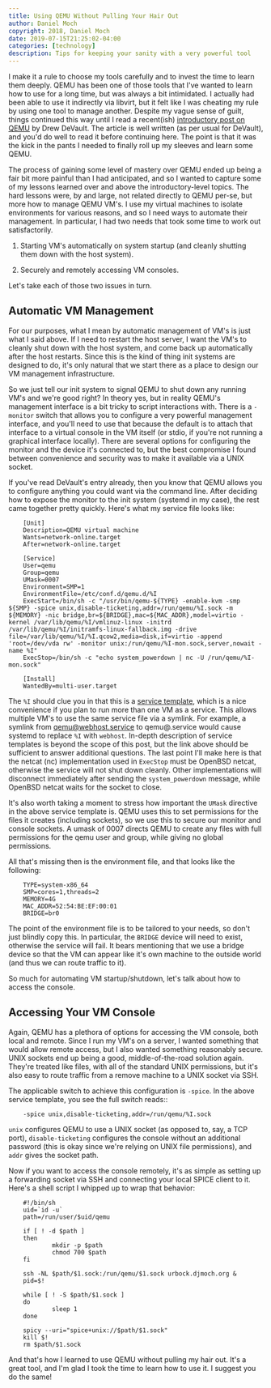 ```yaml
---
title: Using QEMU Without Pulling Your Hair Out
author: Daniel Moch
copyright: 2018, Daniel Moch
date: 2019-07-15T21:25:02-04:00
categories: [technology]
description: Tips for keeping your sanity with a very powerful tool
---
```

I make it a rule to choose my tools carefully and to invest the time
to learn them deeply. QEMU has been one of those tools that I've
wanted to learn how to use for a long time, but was always a bit
intimidated. I actually had been able to use it indirectly via
libvirt, but it felt like I was cheating my rule by using one tool to
manage another. Despite my vague sense of guilt, things continued this
way until I read a recent(ish) [introductory post on
QEMU](https://drewdevault.com/2018/09/10/Getting-started-with-qemu.html)
by Drew DeVault. The article is well written (as per usual for
DeVault), and you'd do well to read it before continuing here. The
point is that it was the kick in the pants I needed to finally roll up
my sleeves and learn some QEMU.

The process of gaining some level of mastery over QEMU ended up being
a fair bit more painful than I had anticipated, and so I wanted to
capture some of my lessons learned over and above the
introductory-level topics. The hard lessons were, by and large, not
related directly to QEMU per-se, but more how to manage QEMU VM's. I
use my virtual machines to isolate environments for various reasons,
and so I need ways to automate their management. In particular, I had
two needs that took some time to work out satisfactorily.

1. Starting VM's automatically on system startup (and cleanly shutting
them down
   with the host system).

2. Securely and remotely accessing VM consoles.

Let's take each of those two issues in turn.

Automatic VM Management
-----------------------

For our purposes, what I mean by automatic management of VM's is just
what I said above. If I need to restart the host server, I want the
VM's to cleanly shut down with the host system, and come back up
automatically after the host restarts. Since this is the kind of thing
init systems are designed to do, it's only natural that we start there
as a place to design our VM management infrastructure.

So we just tell our init system to signal QEMU to shut down any
running VM's and we're good right? In theory yes, but in reality
QEMU's management interface is a bit tricky to script interactions
with. There is a `-monitor` switch that allows you to configure a
very powerful management interface, and you'll need to use that
because the default is to attach that interface to a virtual console
in the VM itself (or stdio, if you're not running a graphical
interface locally). There are several options for configuring the
monitor and the device it's connected to, but the best compromise I
found between convenience and security was to make it available via a
UNIX socket.

If you've read DeVault's entry already, then you know that QEMU allows
you to configure anything you could want via the command line. After
deciding how to expose the monitor to the init system (systemd in my
case), the rest came together pretty quickly. Here's what my service
file looks like:

		[Unit]
		Description=QEMU virtual machine
		Wants=network-online.target
		After=network-online.target

		[Service]
		User=qemu
		Group=qemu
		UMask=0007
		Environment=SMP=1
		EnvironmentFile=/etc/conf.d/qemu.d/%I
		ExecStart=/bin/sh -c "/usr/bin/qemu-${TYPE} -enable-kvm -smp ${SMP} -spice unix,disable-ticketing,addr=/run/qemu/%I.sock -m ${MEMORY} -nic bridge,br=${BRIDGE},mac=${MAC_ADDR},model=virtio -kernel /var/lib/qemu/%I/vmlinuz-linux -initrd /var/lib/qemu/%I/initramfs-linux-fallback.img -drive file=/var/lib/qemu/%I/%I.qcow2,media=disk,if=virtio -append 'root=/dev/vda rw' -monitor unix:/run/qemu/%I-mon.sock,server,nowait -name %I"
		ExecStop=/bin/sh -c "echo system_powerdown | nc -U /run/qemu/%I-mon.sock"

		[Install]
		WantedBy=multi-user.target

The `%I` should clue you in that this is a [service
template](https://www.freedesktop.org/software/systemd/man/systemd.service.html#Service%20Templates),
which is a nice convenience if you plan to run more than one VM as a
service. This allows multiple VM's to use the same service file via a
symlink. For example, a symlink from qemu@webhost.service to
qemu@.service would cause systemd to replace `%I` with `webhost`.
In-depth description of service templates is beyond the scope of this
post, but the link above should be sufficient to answer additional
questions. The last point I'll make here is that the netcat (nc)
implementation used in `ExecStop` must be OpenBSD netcat, otherwise
the service will not shut down cleanly. Other implementations will
disconnect immediately after sending the `system_powerdown` message,
while OpenBSD netcat waits for the socket to close.

It's also worth taking a moment to stress how important the `UMask`
directive in the above service template is. QEMU uses this to set
permissions for the files it creates (including sockets), so we use
this to secure our monitor and console sockets. A umask of 0007
directs QEMU to create any files with full permissions for the qemu
user and group, while giving no global permissions.

All that's missing then is the environment file, and that looks like
the following:

		TYPE=system-x86_64
		SMP=cores=1,threads=2
		MEMORY=4G
		MAC_ADDR=52:54:BE:EF:00:01
		BRIDGE=br0

The point of the environment file is to be tailored to your needs, so
don't just blindly copy this. In particular, the `BRIDGE` device
will need to exist, otherwise the service will fail. It bears
mentioning that we use a bridge device so that the VM can appear like
it's own machine to the outside world (and thus we can route traffic
to it).

So much for automating VM startup/shutdown, let's talk about how to
access the console.

Accessing Your VM Console
-------------------------

Again, QEMU has a plethora of options for accessing the VM console,
both local and remote. Since I run my VM's on a server, I wanted
something that would allow remote access, but I also wanted something
reasonably secure. UNIX sockets end up being a good,
middle-of-the-road solution again. They're treated like files, with
all of the standard UNIX permissions, but it's also easy to route
traffic from a remove machine to a UNIX socket via SSH.

The applicable switch to achieve this configuration is `-spice`. In
the above service template, you see the full switch reads::

		-spice unix,disable-ticketing,addr=/run/qemu/%I.sock

`unix` configures QEMU to use a UNIX socket (as opposed to, say, a
TCP port), `disable-ticketing` configures the console without an
additional password (this is okay since we're relying on UNIX file
permissions), and `addr` gives the socket path.

Now if you want to access the console remotely, it's as simple as
setting up a forwarding socket via SSH and connecting your local SPICE
client to it. Here's a shell script I whipped up to wrap that
behavior:

		#!/bin/sh
		uid=`id -u`
		path=/run/user/$uid/qemu

		if [ ! -d $path ]
		then
		        mkdir -p $path
		        chmod 700 $path
		fi

		ssh -NL $path/$1.sock:/run/qemu/$1.sock urbock.djmoch.org &
		pid=$!

		while [ ! -S $path/$1.sock ]
		do
		        sleep 1
		done

		spicy --uri="spice+unix://$path/$1.sock"
		kill $!
		rm $path/$1.sock

And that's how I learned to use QEMU without pulling my hair out. It's
a great tool, and I'm glad I took the time to learn how to use it. I
suggest you do the same!
